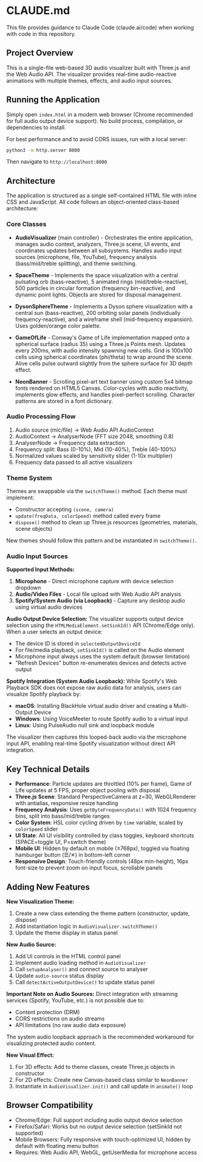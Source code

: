 # CLAUDE.md

This file provides guidance to Claude Code (claude.ai/code) when working with code in this repository.

## Project Overview

This is a single-file web-based 3D audio visualizer built with Three.js and the Web Audio API. The visualizer provides real-time audio-reactive animations with multiple themes, effects, and audio input sources.

## Running the Application

Simply open `index.html` in a modern web browser (Chrome recommended for full audio output device support). No build process, compilation, or dependencies to install.

For best performance and to avoid CORS issues, run with a local server:
```bash
python3 -m http.server 8000
```
Then navigate to `http://localhost:8000`

## Architecture

The application is structured as a single self-contained HTML file with inline CSS and JavaScript. All code follows an object-oriented class-based architecture:

### Core Classes

- **AudioVisualizer** (main controller) - Orchestrates the entire application, manages audio context, analyzers, Three.js scene, UI events, and coordinates updates between all subsystems. Handles audio input sources (microphone, file, YouTube), frequency analysis (bass/mid/treble splitting), and theme switching.

- **SpaceTheme** - Implements the space visualization with a central pulsating orb (bass-reactive), 5 animated rings (mid/treble-reactive), 500 particles in circular formation (frequency bin-reactive), and dynamic point lights. Objects are stored for disposal management.

- **DysonSphereTheme** - Implements a Dyson sphere visualization with a central sun (bass-reactive), 200 orbiting solar panels (individually frequency-reactive), and a wireframe shell (mid-frequency expansion). Uses golden/orange color palette.

- **GameOfLife** - Conway's Game of Life implementation mapped onto a spherical surface (radius 35) using a Three.js Points mesh. Updates every 200ms, with audio intensity spawning new cells. Grid is 100x100 cells using spherical coordinates (phi/theta) to wrap around the scene. Alive cells pulse outward slightly from the sphere surface for 3D depth effect.

- **NeonBanner** - Scrolling pixel-art text banner using custom 5x4 bitmap fonts rendered on HTML5 Canvas. Color-cycles with audio reactivity, implements glow effects, and handles pixel-perfect scrolling. Character patterns are stored in a font dictionary.

### Audio Processing Flow

1. Audio source (mic/file) → Web Audio API AudioContext
2. AudioContext → AnalyserNode (FFT size 2048, smoothing 0.8)
3. AnalyserNode → Frequency data extraction
4. Frequency split: Bass (0-10%), Mid (10-40%), Treble (40-100%)
5. Normalized values scaled by sensitivity slider (1-10x multiplier)
6. Frequency data passed to all active visualizers

### Theme System

Themes are swappable via the `switchTheme()` method. Each theme must implement:
- Constructor accepting `(scene, camera)`
- `update(freqData, colorSpeed)` method called every frame
- `dispose()` method to clean up Three.js resources (geometries, materials, scene objects)

New themes should follow this pattern and be instantiated in `switchTheme()`.

### Audio Input Sources

**Supported Input Methods:**
1. **Microphone** - Direct microphone capture with device selection dropdown
2. **Audio/Video Files** - Local file upload with Web Audio API analysis
3. **Spotify/System Audio (via Loopback)** - Capture any desktop audio using virtual audio devices

**Audio Output Device Selection:**
The visualizer supports output device selection using the `HTMLMediaElement.setSinkId()` API (Chrome/Edge only). When a user selects an output device:
- The device ID is stored in `selectedOutputDeviceId`
- For file/media playback, `setSinkId()` is called on the Audio element
- Microphone input always uses the system default (browser limitation)
- "Refresh Devices" button re-enumerates devices and detects active output

**Spotify Integration (System Audio Loopback):**
While Spotify's Web Playback SDK does not expose raw audio data for analysis, users can visualize Spotify playback by:
- **macOS**: Installing BlackHole virtual audio driver and creating a Multi-Output Device
- **Windows**: Using VoiceMeeter to route Spotify audio to a virtual input
- **Linux**: Using PulseAudio null sink and loopback module

The visualizer then captures this looped-back audio via the microphone input API, enabling real-time Spotify visualization without direct API integration.

## Key Technical Details

- **Performance**: Particle updates are throttled (10% per frame), Game of Life updates at 5 FPS, proper object pooling with disposal
- **Three.js Scene**: Standard PerspectiveCamera at z=30, WebGLRenderer with antialias, responsive resize handling
- **Frequency Analysis**: Uses `getByteFrequencyData()` with 1024 frequency bins, split into bass/mid/treble ranges
- **Color System**: HSL color cycling driven by `time` variable, scaled by `colorSpeed` slider
- **UI State**: All UI visibility controlled by class toggles, keyboard shortcuts (SPACE=toggle UI, P=switch theme)
- **Mobile UI**: Hidden by default on mobile (≤768px), toggled via floating hamburger button (☰/✕) in bottom-left corner
- **Responsive Design**: Touch-friendly controls (48px min-height), 16px font-size to prevent zoom on input focus, scrollable panels

## Adding New Features

**New Visualization Theme:**
1. Create a new class extending the theme pattern (constructor, update, dispose)
2. Add instantiation logic in `AudioVisualizer.switchTheme()`
3. Update the theme display in status panel

**New Audio Source:**
1. Add UI controls in the HTML control panel
2. Implement audio loading method in `AudioVisualizer`
3. Call `setupAnalyser()` and connect source to analyser
4. Update `audio-source` status display
5. Call `detectActiveOutputDevice()` to update status panel

**Important Note on Audio Sources:**
Direct integration with streaming services (Spotify, YouTube, etc.) is not possible due to:
- Content protection (DRM)
- CORS restrictions on audio streams
- API limitations (no raw audio data exposure)

The system audio loopback approach is the recommended workaround for visualizing protected audio content.

**New Visual Effect:**
1. For 3D effects: Add to theme classes, create Three.js objects in constructor
2. For 2D effects: Create new Canvas-based class similar to `NeonBanner`
3. Instantiate in `AudioVisualizer.init()` and call update in `animate()` loop

## Browser Compatibility

- Chrome/Edge: Full support including audio output device selection
- Firefox/Safari: Works but no output device selection (setSinkId not supported)
- Mobile Browsers: Fully responsive with touch-optimized UI, hidden by default with floating menu button
- Requires: Web Audio API, WebGL, getUserMedia for microphone access